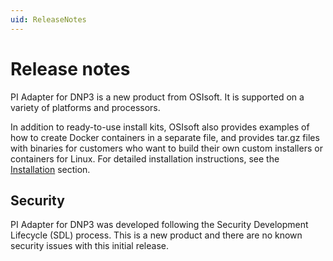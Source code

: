 ```yaml
---
uid: ReleaseNotes
---
```


# Release notes

PI Adapter for DNP3 is a new product from OSIsoft. It is supported on a variety of platforms and processors.


In addition to ready-to-use install kits, OSIsoft also provides examples of how to create Docker containers in a separate file, and provides tar.gz files with binaries for customers who want to build their own custom installers or containers for Linux. For detailed installation instructions, see the [Installation](xref:Installation) section.

## Security

PI Adapter for DNP3 was developed following the Security Development Lifecycle (SDL) process. This is a new product and there are no known security issues with this initial release.
